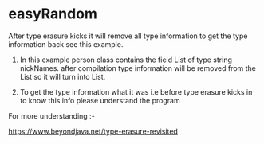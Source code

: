 # easyRandom
After type erasure kicks it will remove all type information to get the type information back see this example.

1) In this example person class contains the field List of type string nickNames. after compilation type information will be removed
from the List<String> so it will turn into List.

2) To get the type information what it was i.e before type erasure kicks in to know this info please understand the program
   
For more understanding :- 
   
   https://www.beyondjava.net/type-erasure-revisited
   
